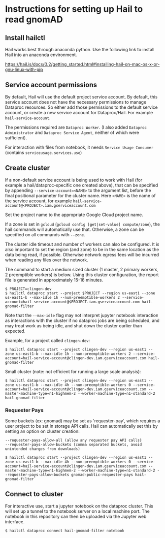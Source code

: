 
# Instructions for setting up Hail to read gnomAD

## Install hailctl

Hail works best through anaconda python. Use the following link to install Hail into an anaconda environment.

https://hail.is/docs/0.2/getting_started.html#installing-hail-on-mac-os-x-or-gnu-linux-with-pip

## Service account permissions

By default, Hail will use the default project service account. By default, this service account does not have the necessary permissions to manage Dataproc resources. So either add those permissions to the default service account, or create a new service account for Dataproc/Hail. For example `hail-service-account`. 

The permissions required are `Dataproc Worker`. (I also added `Dataproc Administrator` and `Dataproc Service Agent`, neither of which were sufficient).

For interaction with files from notebook, it needs `Service Usage Consumer` (contains `serviceusage.services.use`)

## Create cluster

If a non-default service account is being used to work with Hail (for example a hail/dataproc-specific one created above), that can be specified by appending `--service-account=<NAME>` to the argument list, before the final positional parameter for the cluster name. Here `<NAME>` is the name of the service account, for example `hail-service-account@<PROJECT>.iam.gserviceaccount.com`

Set the project name to the appropriate Google Cloud project name.

If a zone is set in `gcloud` (`gcloud config [get|set-value] compute/zone`), the hail commands will automatically use that. Otherwise, a zone can be specified on all commands with `--zone`.

The cluster idle timeout and number of workers can also be configured. It is also important to set the region (and zone) to be in the same location as the data being read, if possible. Otherwise network egress fees will be incurred when reading any files over the network.

The command to start a medium sized cluster (1 master, 2 primary workers, 2 preemptible workers) is below. Using this cluster configuration, the report file is generated in approximately 15-16 minutes.

```
$ PROJECT=clingen-dev
$ hailctl dataproc start --project $PROJECT --region us-east1 --zone us-east1-b --max-idle 1h --num-preemptible-workers 2 --service-account=hail-service-account@$PROJECT.iam.gserviceaccount.com hail-gnomad-filter
```

Note that the `--max-idle` flag may not interpret jupyter notebook interaction as interactions with the cluster if no dataproc jobs are being scheduled, and may treat work as being idle, and shut down the cluster earlier than expected.

Example, for a project called `clingen-dev`:

```
$ hailctl dataproc start --project clingen-dev --region us-east1 --zone us-east1-b --max-idle 1h --num-preemptible-workers 2 --service-account=hail-service-account@clingen-dev.iam.gserviceaccount.com hail-gnomad-filter
```

Small cluster (note: not efficient for running a large scale analysis):

```
$ hailctl dataproc start --project clingen-dev --region us-east1 --zone us-east1-b --max-idle 4h --num-preemptible-workers 0 --service-account=hail-service-account@clingen-dev.iam.gserviceaccount.com --master-machine-type=n1-highmem-2 --worker-machine-type=n1-standard-2 hail-gnomad-filter
```

### Requester Pays

Some buckets (ex: gnomad) may be set as 'requester-pay', which requires a user project to be set in storage API calls. Hail can automatically set this by setting an option on cluster creation:

```
--requester-pays-allow-all (allow any requester pay API calls)
--requester-pays-allow-buckets (comma separated buckets, avoid unintended charges from downloads)
```

```
$ hailctl dataproc start --project clingen-dev --region us-east1 --zone us-east1-b --max-idle 4h --num-preemptible-workers 0 --service-account=hail-service-account@clingen-dev.iam.gserviceaccount.com --master-machine-type=n1-highmem-2 --worker-machine-type=n1-standard-2 --requester-pays-allow-buckets gnomad-public-requester-pays hail-gnomad-filter`
```

## Connect to cluster

For interactive use, start a jupyter notebook on the dataproc cluster. This will set up a tunnel to the notebook server on a local machine port. The notebook in this repository can then be uploaded via the Jupyter web interface.

```
$ hailctl dataproc connect hail-gnomad-filter notebook
```
